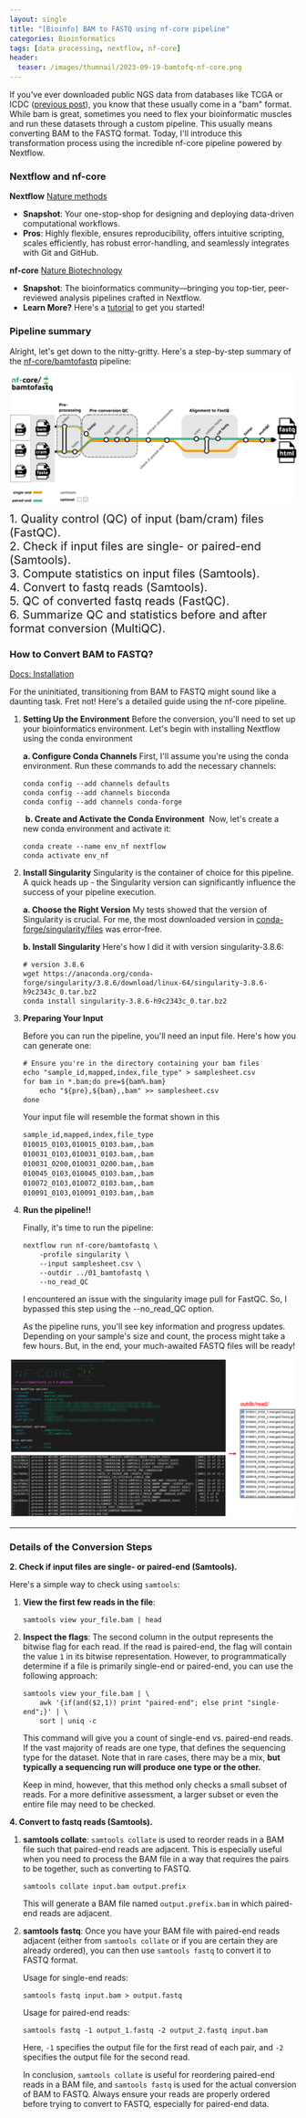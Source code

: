 ```yaml
---
layout: single
title: "[Bioinfo] BAM to FASTQ using nf-core pipeline"
categories: Bioinformatics
tags: [data processing, nextflow, nf-core]
header:
  teaser: /images/thumnail/2023-09-19-bamtofq-nf-core.png
---
```


If you've ever downloaded public NGS data from databases like TCGA or ICDC ([previous post](https://keun-hong.github.io/database/db-icdc/)), you know that these usually come in a "bam" format. While bam is great, sometimes you need to flex your bioinformatic muscles and run these datasets through a custom pipeline. This usually means converting BAM to the FASTQ format. Today, I'll introduce this transformation process using the incredible nf-core pipeline powered by Nextflow.

### Nextflow and nf-core

**Nextflow** [Nature methods](https://www.nature.com/articles/s41592-021-01254-9)

- **Snapshot**: Your one-stop-shop for designing and deploying data-driven computational workflows.
- **Pros**: Highly flexible, ensures reproducibility, offers intuitive scripting, scales efficiently, has robust error-handling, and seamlessly integrates with Git and GitHub.

**nf-core** [Nature Biotechnology](https://www.nature.com/articles/s41587-020-0439-x)

- **Snapshot**: The bioinformatics community—bringing you top-tier, peer-reviewed analysis pipelines crafted in Nextflow.
- **Learn More?** Here's a [tutorial](https://carpentries-incubator.github.io/workflows-nextflow/#:~:text=Nextflow%20is%20workflow%20management%20software,Docker%2C%20Singularity%2C%20and%20Conda) to get you started!

### Pipeline summary

Alright, let's get down to the nitty-gritty. Here's a step-by-step summary of the [nf-core/bamtofastq](https://nf-co.re/bamtofastq) pipeline:

![01.jpg](../../images/2023-09-19-bamtofq-nf-core/945a0b585409b665b8dd6d7b5f1175f74e11d479.jpg)

<div style="font-size: 20px;">
1. Quality control (QC) of input (bam/cram) files (FastQC).<br>
2. Check if input files are single- or paired-end (Samtools).<br>
3. Compute statistics on input files (Samtools).<br>
4. Convert to fastq reads (Samtools).<br>
5. QC of converted fastq reads (FastQC).<br>
6. Summarize QC and statistics before and after format conversion (MultiQC).
</div>

### How to Convert BAM to FASTQ?

[Docs: Installation](https://nf-co.re/docs/usage/installation)

For the uninitiated, transitioning from BAM to FASTQ might sound like a daunting task. Fret not! Here's a detailed guide using the nf-core pipeline.

1. **Setting Up the Environment**
   Before the conversion, you'll need to set up your bioinformatics environment. Let's begin with installing Nextflow using the conda environment
   
   **a. Configure Conda Channels**
   First, I'll assume you're using the conda environment.
   Run these commands to add the necessary channels:
   
   ```shell
   conda config --add channels defaults
   conda config --add channels bioconda
   conda config --add channels conda-forge
   ```
   
    **b. Create and Activate the Conda Environment**
    Now, let's create a new conda environment and activate it:
   
   ```shell
   conda create --name env_nf nextflow
   conda activate env_nf
   ```

2. **Install Singularity**
   Singularity is the container of choice for this pipeline. A quick heads up - the Singularity version can significantly influence the success of your pipeline execution.
   
   **a. Choose the Right Version**
   My tests showed that the version of Singularity is crucial. For me, the most downloaded version in [conda-forge/singularity/files](https://anaconda.org/conda-forge/singularity/files) was error-free.
   
   **b. Install Singularity**
   Here's how I did it with version singularity-3.8.6:
   
   ```shell
   # version 3.8.6
   wget https://anaconda.org/conda-forge/singularity/3.8.6/download/linux-64/singularity-3.8.6-h9c2343c_0.tar.bz2
   conda install singularity-3.8.6-h9c2343c_0.tar.bz2
   ```

3. **Preparing Your Input**
   
   Before you can run the pipeline, you'll need an input file. Here's how you can generate one:
   
   ```shell
   # Ensure you're in the directory containing your bam files
   echo "sample_id,mapped,index,file_type" > samplesheet.csv
   for bam in *.bam;do pre=${bam%.bam}
       echo "${pre},${bam},,bam" >> samplesheet.csv
   done
   ```
   
   Your input file will resemble the format shown in this
   
   ```tex
   sample_id,mapped,index,file_type
   010015_0103,010015_0103.bam,,bam
   010031_0103,010031_0103.bam,,bam
   010031_0200,010031_0200.bam,,bam
   010045_0103,010045_0103.bam,,bam
   010072_0103,010072_0103.bam,,bam
   010091_0103,010091_0103.bam,,bam
   ```

4. **Run the pipeline!!**
   
   Finally, it's time to run the pipeline:
   
   ```shell
   nextflow run nf-core/bamtofastq \
       -profile singularity \
       --input samplesheet.csv \
       --outdir ../01_bamtofastq \
       --no_read_QC
   ```
   
   I encountered an issue with the singularity image pull for FastQC. So, I bypassed this step using the --no_read_QC option.
   
   As the pipeline runs, you'll see key information and progress updates. Depending on your sample's size and count, the process might take a few hours. But, in the end, your much-awaited FASTQ files will be ready!

![02.jpg](../../images/2023-09-19-bamtofq-nf-core/f96af1acab2b8525238b86b708c917f0b8539daa.jpg)

---

### Details of the Conversion Steps

**2. Check if input files are single- or paired-end (Samtools).**

Here's a simple way to check using `samtools`:

1. **View the first few reads in the file**:
   
   ```shell
   samtools view your_file.bam | head
   ```

2. **Inspect the flags**: The second column in the output represents the bitwise flag for each read. If the read is paired-end, the flag will contain the value `1` in its bitwise representation.
   However, to programmatically determine if a file is primarily single-end or paired-end, you can use the following approach:
   
   ```shell
   samtools view your_file.bam | \
       awk '{if(and($2,1)) print "paired-end"; else print "single-end";}' | \
       sort | uniq -c
   ```
   
   This command will give you a count of single-end vs. paired-end reads. If the vast majority of reads are one type, that defines the sequencing type for the dataset. Note that in rare cases, there may be a mix, **but typically a sequencing run will produce one type or the other.**
   
   Keep in mind, however, that this method only checks a small subset of reads. For a more definitive assessment, a larger subset or even the entire file may need to be checked.

**4. Convert to fastq reads (Samtools).**

1. **samtools collate**: `samtools collate` is used to reorder reads in a BAM file such that paired-end reads are adjacent. This is especially useful when you need to process the BAM file in a way that requires the pairs to be together, such as converting to FASTQ.
   
   ```shell
   samtools collate input.bam output.prefix
   ```
   
   This will generate a BAM file named `output.prefix.bam` in which paired-end reads are adjacent.

2. **samtools fastq**:
   Once you have your BAM file with paired-end reads adjacent (either from `samtools collate` or if you are certain they are already ordered), you can then use `samtools fastq` to convert it to FASTQ format.
   
   Usage for single-end reads:
   
   ```shell
   samtools fastq input.bam > output.fastq
   ```
   
   Usage for paired-end reads:
   
   ```shell
   samtools fastq -1 output_1.fastq -2 output_2.fastq input.bam
   ```
   
   Here, `-1` specifies the output file for the first read of each pair, and `-2` specifies the output file for the second read.
   
   In conclusion, `samtools collate` is useful for reordering paired-end reads in a BAM file, and `samtools fastq` is used for the actual conversion of BAM to FASTQ. Always ensure your reads are properly ordered before trying to convert to FASTQ, especially for paired-end data.

